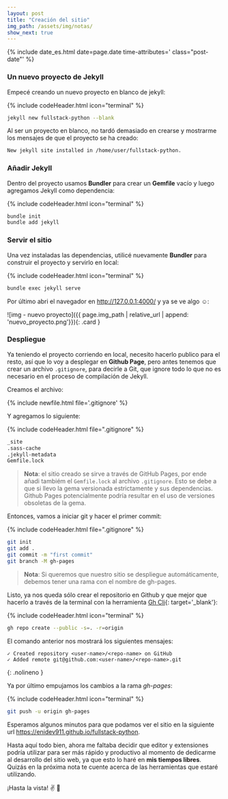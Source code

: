 ```yaml
---
layout: post
title: "Creación del sitio"
img_path: /assets/img/notas/
show_next: true
---
```


{% include date_es.html date=page.date time-attributes=' class="post-date"' %}

### Un nuevo proyecto de Jekyll

Empecé creando un nuevo proyecto en blanco de jekyll:

{% include codeHeader.html icon="terminal" %}
```bash
jekyll new fullstack-python --blank
```

Al ser un proyecto en blanco, no tardó demasiado en crearse y mostrarme los mensajes de que el proyecto se ha creado:

```bash
New jekyll site installed in /home/user/fullstack-python.
```

### Añadir Jekyll

Dentro del proyecto usamos **Bundler** para crear un **Gemfile** vacío y luego agregamos Jekyll como dependencia:

{% include codeHeader.html icon="terminal" %}
```bash
bundle init
bundle add jekyll
```

### Servir el sitio

Una vez instaladas las dependencias, utilicé nuevamente **Bundler** para construir el proyecto y servirlo en local:

{% include codeHeader.html icon="terminal" %}
```bash
bundle exec jekyll serve
```

Por último abri el navegador en <http://127.0.0.1:4000/> y ya se ve algo :relaxed::

![img - nuevo proyecto]({{ page.img_path | relative_url | append: 'nuevo_proyecto.png'}}){: .card }

### Despliegue

Ya teniendo el proyecto corriendo en local, necesito hacerlo publico para el resto, así que lo voy a desplegar en **Github Page**, pero antes tenemos que crear un archivo `.gitignore`, para decirle a Git, que ignore todo lo que no es necesario en el proceso de compilación de Jekyll.

Creamos el archivo:

{% include newfile.html file='.gitignore' %}

Y agregamos lo siguiente:

{% include codeHeader.html file=".gitignore" %}
```bash
_site
.sass-cache
.jekyll-metadata
Gemfile.lock
```

> **Nota**: el sitio creado se sirve a través de GitHub Pages, por ende añadi tambiém el `Gemfile.lock` al archivo `.gitignore`. Esto se debe a que si llevo la gema versionada estrictamente y sus dependencias. Github Pages potencialmente podría resultar en el uso de versiones obsoletas de la gema.

Entonces, vamos a iniciar git y hacer el primer commit:

{% include codeHeader.html file=".gitignore" %}
```bash
git init
git add .
git commit -m "first commit"
git branch -M gh-pages
```

> **Nota**: Si queremos que nuestro sitio se despliegue automáticamente, debemos tener una rama con el nombre de gh-pages.

Listo, ya nos queda sólo crear el repositorio en Github y que mejor que hacerlo a través de la terminal con la herramienta [Gh Cli](https://cli.github.com/){: target='_blank'}:

{% include codeHeader.html icon="terminal" %}
```bash
gh repo create --public -s=. -r=origin
```

El comando anterior nos mostrará los siguientes mensajes:

```
✓ Created repository <user-name>/<repo-name> on GitHub
✓ Added remote git@github.com:<user-name>/<repo-name>.git
```
{: .nolineno }

Ya por último empujamos los cambios a la rama *gh-pages*:

{% include codeHeader.html icon="terminal" %}
```bash
git push -u origin gh-pages
```

Esperamos algunos minutos para que podamos ver el sitio en la siguiente url <https://enidev911.github.io/fullstack-python>.

Hasta aquí todo bien, ahora me faltaba decidir que editor y extensiones podría utilizar para ser más rápido y productivo al momento de dedicarme al desarrollo del sitio web, ya que esto lo haré en **mis tiempos libres**. Quizás en la próxima nota te cuente acerca de las herramientas que estaré utilizando.

¡Hasta la vista! :v: :wave:
